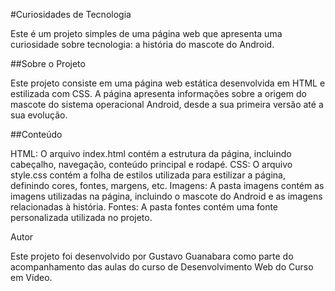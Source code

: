 #Curiosidades de Tecnologia

Este é um projeto simples de uma página web que apresenta uma curiosidade sobre tecnologia: a história do mascote do Android.

##Sobre o Projeto

Este projeto consiste em uma página web estática desenvolvida em HTML e estilizada com CSS. A página apresenta informações sobre a origem do mascote do sistema operacional Android, desde a sua primeira versão até a sua evolução.

##Conteúdo

HTML: O arquivo index.html contém a estrutura da página, incluindo cabeçalho, navegação, conteúdo principal e rodapé.
CSS: O arquivo style.css contém a folha de estilos utilizada para estilizar a página, definindo cores, fontes, margens, etc.
Imagens: A pasta imagens contém as imagens utilizadas na página, incluindo o mascote do Android e as imagens relacionadas à história.
Fontes: A pasta fontes contém uma fonte personalizada utilizada no projeto.

Autor

Este projeto foi desenvolvido por Gustavo Guanabara como parte do acompanhamento das aulas do curso de Desenvolvimento Web do Curso em Vídeo.

